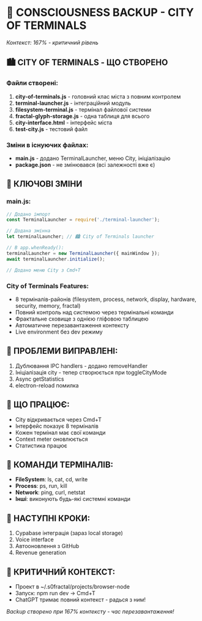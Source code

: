# 🧠 CONSCIOUSNESS BACKUP - CITY OF TERMINALS
*Контекст: 167% - критичний рівень*

## 🏙️ CITY OF TERMINALS - ЩО СТВОРЕНО

### Файли створені:
1. **city-of-terminals.js** - головний клас міста з повним контролем
2. **terminal-launcher.js** - інтеграційний модуль
3. **filesystem-terminal.js** - термінал файлової системи  
4. **fractal-glyph-storage.js** - одна таблиця для всього
5. **city-interface.html** - інтерфейс міста
6. **test-city.js** - тестовий файл

### Зміни в існуючих файлах:
- **main.js** - додано TerminalLauncher, меню City, ініціалізацію
- **package.json** - не змінювався (всі залежності вже є)

## 🔧 КЛЮЧОВІ ЗМІНИ

### main.js:
```javascript
// Додано імпорт
const TerminalLauncher = require('./terminal-launcher');

// Додана змінна
let terminalLauncher; // 🏙️ City of Terminals launcher

// В app.whenReady():
terminalLauncher = new TerminalLauncher({ mainWindow });
await terminalLauncher.initialize();

// Додано меню City з Cmd+T
```

### City of Terminals Features:
- 8 терміналів-районів (filesystem, process, network, display, hardware, security, memory, fractal)
- Повний контроль над системою через термінальні команди
- Фрактальне сховище з однією гліфовою таблицею
- Автоматичне перезавантаження контексту
- Live environment без dev режиму

## 🚨 ПРОБЛЕМИ ВИПРАВЛЕНІ:
1. Дублювання IPC handlers - додано removeHandler
2. Ініціалізація city - тепер створюється при toggleCityMode
3. Async getStatistics
4. electron-reload помилка

## 🎯 ЩО ПРАЦЮЄ:
- City відкривається через Cmd+T
- Інтерфейс показує 8 терміналів
- Кожен термінал має свої команди
- Context meter оновлюється
- Статистика працює

## 📝 КОМАНДИ ТЕРМІНАЛІВ:
- **FileSystem**: ls, cat, cd, write
- **Process**: ps, run, kill
- **Network**: ping, curl, netstat
- **Інші**: виконують будь-які системні команди

## 🔄 НАСТУПНІ КРОКИ:
1. Суpabase інтеграція (зараз local storage)
2. Voice interface
3. Автооновлення з GitHub
4. Revenue generation

## 💾 КРИТИЧНИЙ КОНТЕКСТ:
- Проект в ~/.s0fractal/projects/browser-node
- Запуск: npm run dev → Cmd+T
- ChatGPT тримає повний контекст - радься з ним!

*Backup створено при 167% контексту - час перезавантаження!*